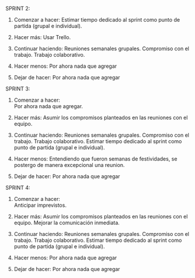 
SPRINT 2:
1. Comenzar a hacer:
Estimar tiempo dedicado al sprint como punto de partida (grupal e individual).
  
2. Hacer más:
Usar Trello.

3. Continuar haciendo:
Reuniones semanales grupales.
Compromiso con el trabajo.
Trabajo colaborativo.

4. Hacer menos:
Por ahora nada que agregar

5. Dejar de hacer:
Por ahora nada que agregar

SPRINT 3:
1. Comenzar a hacer:   
Por ahora nada que agregar.

2. Hacer más:
Asumir los compromisos planteados en las reuniones con el equipo.

3. Continuar haciendo:
Reuniones semanales grupales.
Compromiso con el trabajo.
Trabajo colaborativo.
Estimar tiempo dedicado al sprint como punto de partida (grupal e individual).

4. Hacer menos:
Entendiendo que fueron semanas de festividades, se postergo de manera excepcional una reunion. 

5. Dejar de hacer:
Por ahora nada que agregar


SPRINT 4:
1. Comenzar a hacer:   
Anticipar imprevistos.

2. Hacer más:
Asumir los compromisos planteados en las reuniones con el equipo. Mejorar la comunicación inmediata.

3. Continuar haciendo:
Reuniones semanales grupales.
Compromiso con el trabajo.
Trabajo colaborativo.
Estimar tiempo dedicado al sprint como punto de partida (grupal e individual).

4. Hacer menos:
Por ahora nada que agregar 

5. Dejar de hacer:
Por ahora nada que agregar